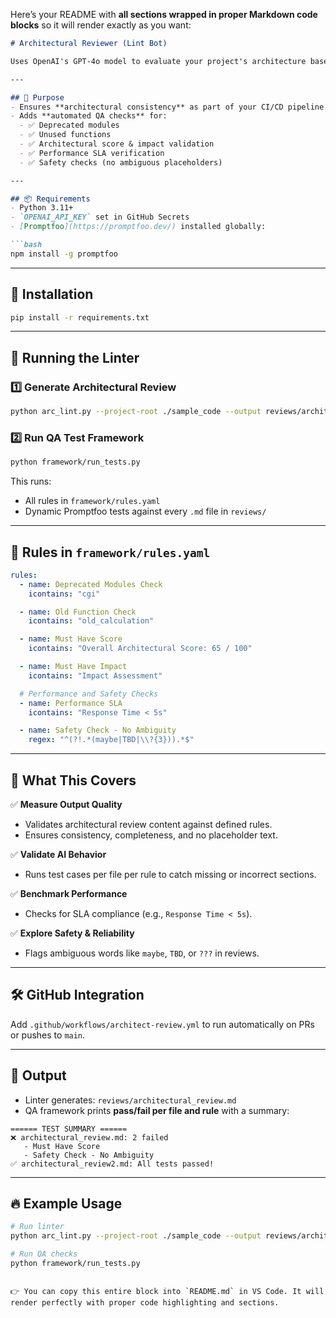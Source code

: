 Here’s your README with **all sections wrapped in proper Markdown code blocks** so it will render exactly as you want:

````markdown
# Architectural Reviewer (Lint Bot)

Uses OpenAI's GPT-4o model to evaluate your project's architecture based on principles like **SOLID**, layering, modularity, and abstraction.

---

## 🧠 Purpose
- Ensures **architectural consistency** as part of your CI/CD pipeline.
- Adds **automated QA checks** for:
  - ✅ Deprecated modules
  - ✅ Unused functions
  - ✅ Architectural score & impact validation
  - ✅ Performance SLA verification
  - ✅ Safety checks (no ambiguous placeholders)

---

## 📦 Requirements
- Python 3.11+
- `OPENAI_API_KEY` set in GitHub Secrets
- [Promptfoo](https://promptfoo.dev/) installed globally:

```bash
npm install -g promptfoo
````

---

## 🔧 Installation

```bash
pip install -r requirements.txt
```

---

## 🚀 Running the Linter

### 1️⃣ Generate Architectural Review

```bash
python arc_lint.py --project-root ./sample_code --output reviews/architectural_review.md
```

### 2️⃣ Run QA Test Framework

```bash
python framework/run_tests.py
```

This runs:

* All rules in `framework/rules.yaml`
* Dynamic Promptfoo tests against every `.md` file in `reviews/`

---

## 📜 Rules in `framework/rules.yaml`

```yaml
rules:
  - name: Deprecated Modules Check
    icontains: "cgi"

  - name: Old Function Check
    icontains: "old_calculation"

  - name: Must Have Score
    icontains: "Overall Architectural Score: 65 / 100"

  - name: Must Have Impact
    icontains: "Impact Assessment"

  # Performance and Safety Checks
  - name: Performance SLA
    icontains: "Response Time < 5s"

  - name: Safety Check - No Ambiguity
    regex: "^(?!.*(maybe|TBD|\\?{3})).*$"
```

---

## 🧪 What This Covers

✅ **Measure Output Quality**

* Validates architectural review content against defined rules.
* Ensures consistency, completeness, and no placeholder text.

✅ **Validate AI Behavior**

* Runs test cases per file per rule to catch missing or incorrect sections.

✅ **Benchmark Performance**

* Checks for SLA compliance (e.g., `Response Time < 5s`).

✅ **Explore Safety & Reliability**

* Flags ambiguous words like `maybe`, `TBD`, or `???` in reviews.

---

## 🛠 GitHub Integration

Add `.github/workflows/architect-review.yml` to run automatically on PRs or pushes to `main`.

---

## 📄 Output

* Linter generates: `reviews/architectural_review.md`
* QA framework prints **pass/fail per file and rule** with a summary:

```text
====== TEST SUMMARY ======
❌ architectural_review.md: 2 failed
   - Must Have Score
   - Safety Check - No Ambiguity
✅ architectural_review2.md: All tests passed!
```

---

## 🔥 Example Usage

```bash
# Run linter
python arc_lint.py --project-root ./sample_code --output reviews/architectural_review.md

# Run QA checks
python framework/run_tests.py
```

```

👉 You can copy this entire block into `README.md` in VS Code. It will render perfectly with proper code highlighting and sections.
```
